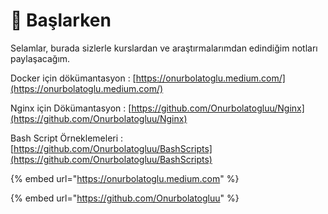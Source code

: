 # 🦁 Başlarken

Selamlar, burada sizlerle kurslardan ve araştırmalarımdan edindiğim notları paylaşacağım.



Docker için dökümantasyon : [https://onurbolatoglu.medium.com/](https://onurbolatoglu.medium.com/)

Nginx için Dökümantasyon :   [https://github.com/Onurbolatogluu/Nginx](https://github.com/Onurbolatogluu/Nginx)

Bash Script Örneklemeleri  :   [https://github.com/Onurbolatogluu/BashScripts](https://github.com/Onurbolatogluu/BashScripts)

{% embed url="https://onurbolatoglu.medium.com" %}

{% embed url="https://github.com/Onurbolatogluu" %}
